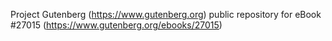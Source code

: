 Project Gutenberg (https://www.gutenberg.org) public repository for eBook #27015 (https://www.gutenberg.org/ebooks/27015)
